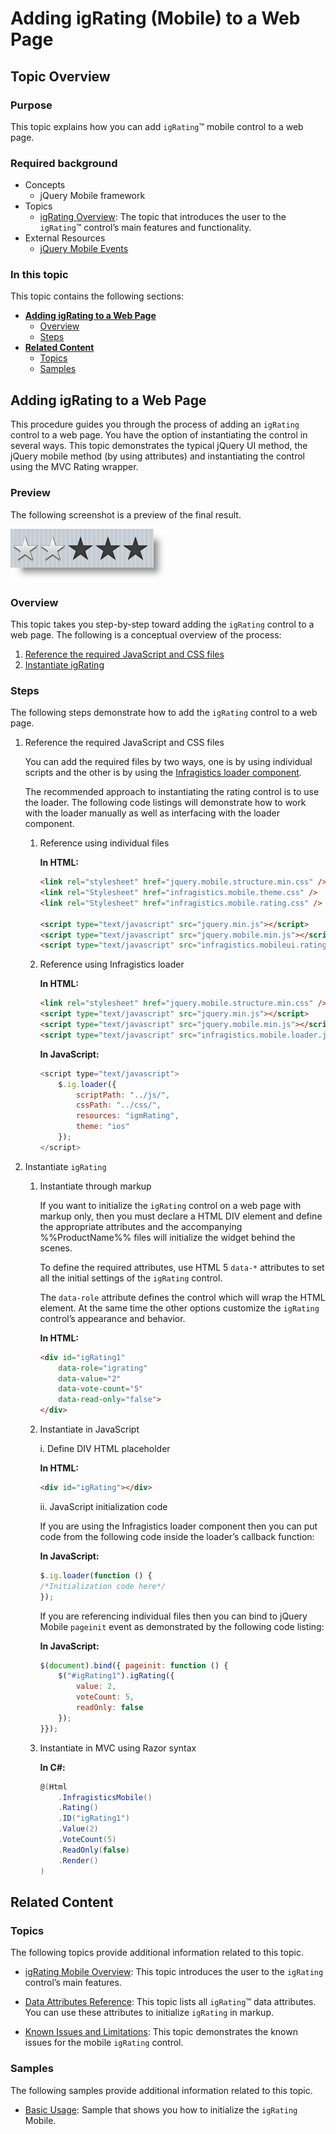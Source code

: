 ﻿<!--
|metadata|
{
    "fileName": "adding-igrating(mobile)-to-a-web-page",
    "controlName": "igRatingMobile",
    "tags": ["Data Presentation","Getting Started"]
}
|metadata|
-->

# Adding igRating (Mobile) to a Web Page

## Topic Overview

### Purpose

This topic explains how you can add `igRating`™ mobile control to a web page.

### Required background

- Concepts
	- jQuery Mobile framework
- Topics
	- [igRating Overview](igRating%28Mobile%29-Overview.html): The topic that introduces the user to the `igRating`™ control’s main features and functionality.
- External Resources
	- [jQuery Mobile Events](http://jquerymobile.com/demos/1.1.0-rc.1/docs/api/events.html)


### In this topic

This topic contains the following sections:

-   [**Adding igRating to a Web Page**](#adding)
    -   [Overview](#adding-overview)
    -   [Steps](#adding-steps)
-   [**Related Content**](#related-content)
    -   [Topics](#topics)
    -   [Samples](#samples)



## <a id="adding"></a> Adding igRating to a Web Page

This procedure guides you through the process of adding an `igRating` control to a web page. You have the option of instantiating the control in several ways. This topic demonstrates the typical jQuery UI method, the jQuery mobile method (by using attributes) and instantiating the control using the MVC Rating wrapper.

### Preview

The following screenshot is a preview of the final result.

![](images/02_igRatingAdding_1.png)

### <a id="adding-overview"></a> Overview

This topic takes you step-by-step toward adding the `igRating` control to a web page. The following is a conceptual overview of the process:

1. [Reference the required JavaScript and CSS files](#reference-resources)
2. [Instantiate igRating](#instantiate-igListView)

### <a id="adding-steps"></a> Steps

The following steps demonstrate how to add the `igRating` control to a web page.

1. Reference the required JavaScript and CSS files <a id="reference-resources"></a>

	You can add the required files by two ways, one is by using individual scripts and the other is by using the [Infragistics loader component](Using-Infragistics-Loader.html).
	
	The recommended approach to instantiating the rating control is to use the loader. The following code listings will demonstrate how to work with the loader manually as well as interfacing with the loader component.
	
	1. Reference using individual files
	
		**In HTML:**
		
		```html
		<link rel="stylesheet" href="jquery.mobile.structure.min.css" />
		<link rel="Stylesheet" href="infragistics.mobile.theme.css" />
		<link rel="Stylesheet" href="infragistics.mobile.rating.css" />
		    
		<script type="text/javascript" src="jquery.min.js"></script>
		<script type="text/javascript" src="jquery.mobile.min.js"></script>
		<script type="text/javascript" src="infragistics.mobileui.rating.js"></script>
		```

	2. Reference using Infragistics loader
	
		**In HTML:**
		
		```html
		<link rel="stylesheet" href="jquery.mobile.structure.min.css" />
		<script type="text/javascript" src="jquery.min.js"></script>
		<script type="text/javascript" src="jquery.mobile.min.js"></script>
		<script type="text/javascript" src="infragistics.mobile.loader.js"></script>
		```
		
		**In JavaScript:**
		
		```js
		<script type="text/javascript">
		    $.ig.loader({
		        scriptPath: "../js/",
		        cssPath: "../css/",
		        resources: "igmRating",
		        theme: "ios"
		    });
		</script>
		```

2. Instantiate `igRating` <a id="instantiate-igListView"></a>
	1. Instantiate through markup

		If you want to initialize the `igRating` control on a web page with markup only, then you must declare a HTML DIV element and define the appropriate attributes and the accompanying %%ProductName%% files will initialize the widget behind the scenes.
		
		To define the required attributes, use HTML 5 `data-*` attributes to set all the initial settings of the `igRating` control.
		
		The `data-role` attribute defines the control which will wrap the HTML element. At the same time the other options customize the `igRating` control’s appearance and behavior.
		
		**In HTML:**
		
		```html
		<div id="igRating1"
		    data-role="igrating"
		    data-value="2"
		    data-vote-count="5"
		    data-read-only="false">
		</div>
		```

	2. Instantiate in JavaScript
	
		​i. Define DIV HTML placeholder
		
		**In HTML:**
		
		```html
		<div id="igRating"></div>
		```
		
		​ii. JavaScript initialization code
		
		If you are using the Infragistics loader component then you can put code from the following code inside the loader’s callback function:
		
		**In JavaScript:**
		
		```js
		$.ig.loader(function () {
		/*Initialization code here*/
		});
		```
		
		If you are referencing individual files then you can bind to jQuery Mobile `pageinit` event as demonstrated by the following code listing:
		
		**In JavaScript:**
		
		```js
		$(document).bind({ pageinit: function () {
		    $("#igRating1").igRating({
		        value: 2,
		        voteCount: 5,
		        readOnly: false
		    });
		}});
		```
	
	3.  Instantiate in MVC using Razor syntax
	
		**In C#:**
		
		```csharp
		@(Html
		    .InfragisticsMobile()
		    .Rating()
		    .ID("igRating1")
		    .Value(2)
		    .VoteCount(5)
		    .ReadOnly(false)
		    .Render()
		)
		```



## <a id="related-content"></a> Related Content

### <a id="topics"></a> Topics

The following topics provide additional information related to this topic.

- [igRating Mobile Overview](igRating%28Mobile%29-Overview.html): This topic introduces the user to the `igRating` control’s main features.

- [Data Attributes Reference](igRating-Data-Attributes-Reference.html): This topic lists all `igRating`™ data attributes. You can use these attributes to initialize `igRating` in markup.

- [Known Issues and Limitations](igRating%28Mobile%29-Known-Issues.html): This topic demonstrates the known issues for the mobile `igRating` control.


### <a id="samples"></a> Samples

The following samples provide additional information related to this topic.

- [Basic Usage](%%SamplesUrl%%/mobile-rating/basic-usage): Sample that shows you how to initialize the `igRating` Mobile.





 

 


